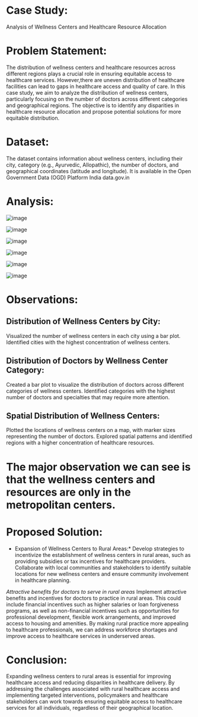 # Case Study: 
Analysis of Wellness Centers and Healthcare Resource Allocation

# Problem Statement:
The distribution of wellness centers and healthcare resources across different regions plays a crucial role in ensuring equitable access to healthcare services. However,there are uneven distribution of healthcare facilities can lead to gaps in healthcare access and quality of care. In this case study, we aim to analyze the distribution of wellness centers, particularly focusing on the number of doctors across different categories and geographical regions. The objective is to identify any disparities in healthcare resource allocation and propose potential solutions for more equitable distribution.

# Dataset:
The dataset contains information about wellness centers, including their city, category (e.g., Ayurvedic, Allopathic), the number of doctors, and geographical coordinates (latitude and longitude). 
It is available in the Open Government Data (OGD) Platform India data.gov.in
# Analysis:
![image](https://github.com/poojaharihar03/Wellness-cities-case-study/assets/88924201/c1ee7ffb-e8ba-4c07-bfc5-5702a593ea76)

![image](https://github.com/poojaharihar03/Wellness-cities-case-study/assets/88924201/a48198c9-de21-49b3-b54b-d8e88295b989)

![image](https://github.com/poojaharihar03/Wellness-cities-case-study/assets/88924201/6c9a6942-1d68-45fe-a643-b71d9b735014)

![image](https://github.com/poojaharihar03/Wellness-cities-case-study/assets/88924201/2057c386-ee87-44d3-987f-338efbefcfd3)

![image](https://github.com/poojaharihar03/Wellness-cities-case-study/assets/88924201/565d21fc-f9b6-4ccd-886f-6182b75e6453)

![image](https://github.com/poojaharihar03/Wellness-cities-case-study/assets/88924201/bef75608-fa6a-448a-b2d5-cc75d9a14891)

# Observations:

## Distribution of Wellness Centers by City:

Visualized the number of wellness centers in each city using a bar plot.
Identified cities with the highest concentration of wellness centers.

## Distribution of Doctors by Wellness Center Category:
Created a bar plot to visualize the distribution of doctors across different categories of wellness centers.
Identified categories with the highest number of doctors and specialties that may require more attention.

## Spatial Distribution of Wellness Centers:
Plotted the locations of wellness centers on a map, with marker sizes representing the number of doctors.
Explored spatial patterns and identified regions with a higher concentration of healthcare resources.

# The major observation we can see is that the wellness centers and resources are only in the metropolitan centers.
# Proposed Solution:

* Expansion of Wellness Centers to Rural Areas:*
Develop strategies to incentivize the establishment of wellness centers in rural areas, such as providing subsidies or tax incentives for healthcare providers.
Collaborate with local communities and stakeholders to identify suitable locations for new wellness centers and ensure community involvement in healthcare planning.

*Attractive benefits for doctors to serve in rural areas*
Implement attractive benefits and incentives for doctors to practice in rural areas. This could include financial incentives such as higher salaries or loan forgiveness programs, as well as non-financial incentives such as opportunities for professional development, flexible work arrangements, and improved access to housing and amenities. By making rural practice more appealing to healthcare professionals, we can address workforce shortages and improve access to healthcare services in underserved areas.

# Conclusion:
Expanding wellness centers to rural areas is essential for improving healthcare access and reducing disparities in healthcare delivery. By addressing the challenges associated with rural healthcare access and implementing targeted interventions, policymakers and healthcare stakeholders can work towards ensuring equitable access to healthcare services for all individuals, regardless of their geographical location.

